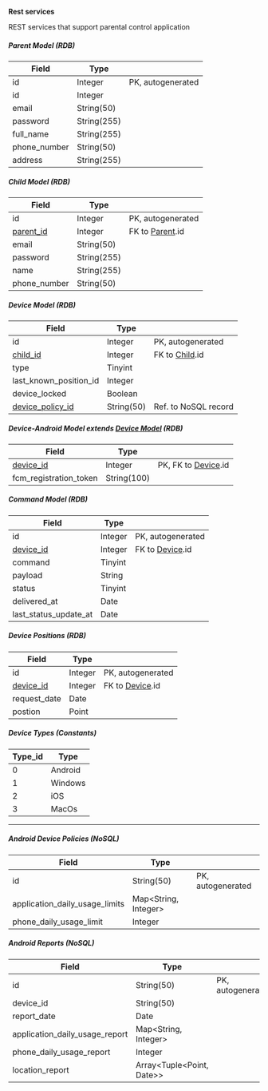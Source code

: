 **Rest services**

REST services that support parental control application

##### Parent Model (RDB)
| Field        | Type        |                   |
| ------------ | ----------- | ----------------- |
| id           | Integer     | PK, autogenerated |
| id           | Integer     |
| email        | String(50)  |
| password     | String(255) |
| full_name    | String(255) |
| phone_number | String(50)  |
| address      | String(255) |

##### Child Model (RDB)
| Field                          | Type        |                                      |
| ------------------------------ | ----------- | ------------------------------------ |
| id                             | Integer     | PK, autogenerated                    |
| [parent_id](#parent-model-rdb) | Integer     | FK to [Parent](#parent-model-rdb).id |
| email                          | String(50)  |                                      |
| password                       | String(255) |                                      |
| name                           | String(255) |                                      |
| phone_number                   | String(50)  |                                      |

##### Device Model (RDB)
| Field                                      | Type       |                                    |
| ------------------------------------------ | ---------- | ---------------------------------- |
| id                                         | Integer    | PK, autogenerated                  |
| [child_id](#child-model-rdb)               | Integer    | FK to [Child](#child-model-rdb).id |
| type                                       | Tinyint    |                                    |
| last_known_position_id                     | Integer    |                                    |
| device_locked                              | Boolean    |                                    |
| [device_policy_id](#android-reports-nosql) | String(50) | Ref. to NoSQL record               |

##### Device-Android Model extends [Device Model](#device-model-rdb) (RDB)
| Field                          | Type        |                                          |
| ------------------------------ | ----------- | ---------------------------------------- |
| [device_id](#device-model-rdb) | Integer     | PK, FK to [Device](#device-model-rdb).id |
| fcm_registration_token         | String(100) |

##### Command Model (RDB)
| Field                          | Type    |                                      |
| ------------------------------ | ------- | ------------------------------------ |
| id                             | Integer | PK, autogenerated                    |
| [device_id](#device-model-rdb) | Integer | FK to [Device](#device-model-rdb).id |
| command                        | Tinyint |
| payload                        | String  |
| status                         | Tinyint |
| delivered_at                   | Date    |
| last_status_update_at          | Date    |

##### Device Positions (RDB)
| Field                          | Type    |                                      |
| ------------------------------ | ------- | ------------------------------------ |
| id                             | Integer | PK, autogenerated                    |
| [device_id](#device-model-rdb) | Integer | FK to [Device](#device-model-rdb).id |
| request_date                   | Date    |                                      |
| postion                        | Point   |                                      |


##### Device Types (Constants)
| Type_id | Type    |
| ------- | ------- |
| 0       | Android |
| 1       | Windows |
| 2       | iOS     |
| 3       | MacOs   |

---
##### Android Device Policies (NoSQL)
| Field                          | Type                 |                   |
| ------------------------------ | -------------------- | ----------------- |
| id                             | String(50)           | PK, autogenerated |
| application_daily_usage_limits | Map<String, Integer> |                   |
| phone_daily_usage_limit        | Integer              |                   |

##### Android Reports (NoSQL)
| Field                          | Type                      |                   |
| ------------------------------ | ------------------------- | ----------------- |
| id                             | String(50)                | PK, autogenerated |
| device_id                      | String(50)                |                   |
| report_date                    | Date                      |                   |
| application_daily_usage_report | Map<String, Integer>      |                   |
| phone_daily_usage_report       | Integer                   |                   |
| location_report                | Array<Tuple<Point, Date>> |                   |